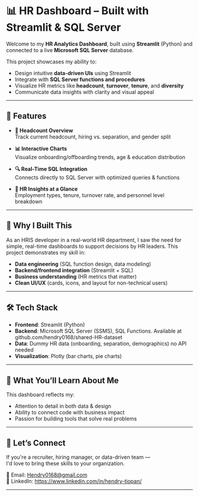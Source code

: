 # 📊 HR Dashboard – Built with Streamlit & SQL Server

Welcome to my **HR Analytics Dashboard**, built using **Streamlit** (Python) and connected to a live **Microsoft SQL Server** database.

This project showcases my ability to:
- Design intuitive **data-driven UIs** using Streamlit
- Integrate with **SQL Server functions and procedures**
- Visualize HR metrics like **headcount**, **turnover**, **tenure**, and **diversity**
- Communicate data insights with clarity and visual appeal

---

## 🚀 Features

- **👥 Headcount Overview**  
  Track current headcount, hiring vs. separation, and gender split

- **📊 Interactive Charts**  
  Visualize onboarding/offboarding trends, age & education distribution

- **🔍 Real-Time SQL Integration**  
  Connects directly to SQL Server with optimized queries & functions

- **📂 HR Insights at a Glance**  
  Employment types, tenure, turnover rate, and personnel level breakdown

---

## 💼 Why I Built This

As an HRIS developer in a real-world HR department, I saw the need for simple, real-time dashboards to support decisions by HR leaders. This project demonstrates my skill in:

- **Data engineering** (SQL function design, data modeling)
- **Backend/frontend integration** (Streamlit + SQL)
- **Business understanding** (HR metrics that matter)
- **Clean UI/UX** (cards, icons, and layout for non-technical users)

---

## 🛠️ Tech Stack

- **Frontend**: Streamlit (Python)
- **Backend**: Microsoft SQL Server (SSMS), SQL Functions. Available at github.com/hendry0168/shared-HR-dataset
- **Data**: Dummy HR data (onboarding, separation, demographics) no API needed
- **Visualization**: Plotly (bar charts, pie charts)

---

## 🧠 What You’ll Learn About Me

This dashboard reflects my:
- Attention to detail in both data & design
- Ability to connect code with business impact
- Passion for building tools that solve real problems

---

## 🤝 Let’s Connect

If you're a recruiter, hiring manager, or data-driven team —  
I'd love to bring these skills to your organization.

📧 Email: Hendry0168@gmail.com  
🔗 LinkedIn: https://www.linkedin.com/in/hendry-tiopan/ 

---
